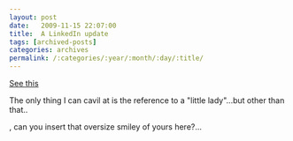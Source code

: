 ```yaml
---
layout: post
date:	2009-11-15 22:07:00
title:  A LinkedIn update
tags: [archived-posts]
categories: archives
permalink: /:categories/:year/:month/:day/:title/
---
```

<a href="http://www.linkedin.com/profile?viewProfile=&key=11921472&trk=EML_nus_prec-A1#recommendations"> See this </a>



The only thing I can cavil at is the reference to a "little lady"...but other than that..

<LJ user="premkudva">, can you insert that oversize smiley of yours here?...
